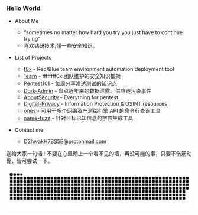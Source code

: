 ### Hello World

- About Me
  - “sometimes no matter how hard you try you just have to continue trying”
  - 喜欢钻研技术,懂一些安全知识。
- List of Projects
  - [f8x](https://github.com/ffffffff0x/f8x) - Red/Blue team environment automation deployment tool
  - [1earn](https://github.com/No-Github/1earn) - ffffffff0x 团队维护的安全知识框架
  - [Pentest101](https://github.com/ffffffff0x/Pentest101) - 每周分享渗透测试的知识点
  - [Dork-Admin](https://github.com/ffffffff0x/Dork-Admin) - 盘点近年来的数据泄露、供应链污染事件
  - [AboutSecurity](https://github.com/ffffffff0x/AboutSecurity) - Everything for pentest.
  - [Digital-Privacy](https://github.com/ffffffff0x/Digital-Privacy) - Information Protection & OSINT resources
  - [ones](https://github.com/ffffffff0x/ones) - 可用于多个网络资产测绘引擎 API 的命令行查询工具
  - [name-fuzz](https://github.com/ffffffff0x/name-fuzz) - 针对目标已知信息的字典生成工具

- Contact me
  - D2hwakH7BS5E@protonmail.com

送给大家一句话 : 不要在心里砌上一个看不见的墙，再没可能的事，只要不伤筋动骨，皆可尝试一下。

![github contribution grid snake animation](https://raw.githubusercontent.com/No-Github/No-Github/output/github-contribution-grid-snake.svg)
